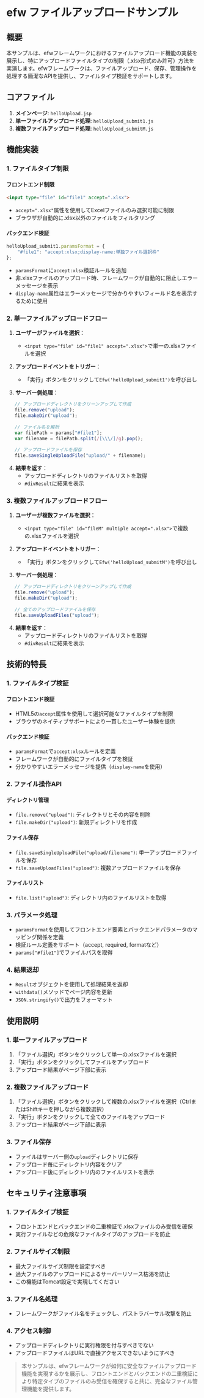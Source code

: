 # efw ファイルアップロードサンプル

## 概要

本サンプルは、efwフレームワークにおけるファイルアップロード機能の実装を展示し、特にアップロードファイルタイプの制限（.xlsx形式のみ許可）方法を実演します。efwフレームワークは、ファイルアップロード、保存、管理操作を処理する簡潔なAPIを提供し、ファイルタイプ検証をサポートします。

## コアファイル

1. **メインページ**: `helloUpload.jsp`
2. **単一ファイルアップロード処理**: `helloUpload_submit1.js`
3. **複数ファイルアップロード処理**: `helloUpload_submitM.js`

## 機能実装

### 1. ファイルタイプ制限

#### フロントエンド制限

```html
<input type="file" id="file1" accept=".xlsx">
```

- `accept=".xlsx"`属性を使用してExcelファイルのみ選択可能に制限
- ブラウザが自動的に.xlsx以外のファイルをフィルタリング

#### バックエンド検証

```javascript
helloUpload_submit1.paramsFormat = {
    "#file1": "accept:xlsx;display-name:単独ファイル選択枠"
};
```

- `paramsFormat`に`accept:xlsx`検証ルールを追加
- 非.xlsxファイルのアップロード時、フレームワークが自動的に阻止しエラーメッセージを表示
- `display-name`属性はエラーメッセージで分かりやすいフィールド名を表示するために使用

### 2. 単一ファイルアップロードフロー

1. **ユーザーがファイルを選択**：
   - `<input type="file" id="file1" accept=".xlsx">`で単一の.xlsxファイルを選択

2. **アップロードイベントをトリガー**：
   - 「実行」ボタンをクリックして`Efw('helloUpload_submit1')`を呼び出し

3. **サーバー側処理**：

```javascript
   // アップロードディレクトリをクリーンアップして作成
   file.remove("upload");
   file.makeDir("upload");
   
   // ファイル名を解析
   var filePath = params["#file1"];
   var filename = filePath.split(/[\\\/]/g).pop();
   
   // アップロードファイルを保存
   file.saveSingleUploadFile("upload/" + filename);
```

4. **結果を返す**：
   - アップロードディレクトリのファイルリストを取得
   - `#divResult`に結果を表示

### 3. 複数ファイルアップロードフロー

1. **ユーザーが複数ファイルを選択**：
   - `<input type="file" id="fileM" multiple accept=".xlsx">`で複数の.xlsxファイルを選択

2. **アップロードイベントをトリガー**：
   - 「実行」ボタンをクリックして`Efw('helloUpload_submitM')`を呼び出し

3. **サーバー側処理**：

```javascript
   // アップロードディレクトリをクリーンアップして作成
   file.remove("upload");
   file.makeDir("upload");
   
   // 全てのアップロードファイルを保存
   file.saveUploadFiles("upload");
```

4. **結果を返す**：
   - アップロードディレクトリのファイルリストを取得
   - `#divResult`に結果を表示

## 技術的特長

### 1. ファイルタイプ検証

#### フロントエンド検証
- HTML5の`accept`属性を使用して選択可能なファイルタイプを制限
- ブラウザのネイティブサポートにより一貫したユーザー体験を提供

#### バックエンド検証
- `paramsFormat`で`accept:xlsx`ルールを定義
- フレームワークが自動的にファイルタイプを検証
- 分かりやすいエラーメッセージを提供（`display-name`を使用）

### 2. ファイル操作API

#### ディレクトリ管理
- `file.remove("upload")`: ディレクトリとその内容を削除
- `file.makeDir("upload")`: 新規ディレクトリを作成

#### ファイル保存
- `file.saveSingleUploadFile("upload/filename")`: 単一アップロードファイルを保存
- `file.saveUploadFiles("upload")`: 複数アップロードファイルを保存

#### ファイルリスト
- `file.list("upload")`: ディレクトリ内のファイルリストを取得

### 3. パラメータ処理
- `paramsFormat`を使用してフロントエンド要素とバックエンドパラメータのマッピング関係を定義
- 検証ルール定義をサポート（accept, required, formatなど）
- `params["#file1"]`でファイルパスを取得

### 4. 結果返却
- `Result`オブジェクトを使用して処理結果を返却
- `withdata()`メソッドでページ内容を更新
- `JSON.stringify()`で出力をフォーマット

## 使用説明

### 1. 単一ファイルアップロード
1. 「ファイル選択」ボタンをクリックして単一の.xlsxファイルを選択
2. 「実行」ボタンをクリックしてファイルをアップロード
3. アップロード結果がページ下部に表示

### 2. 複数ファイルアップロード
1. 「ファイル選択」ボタンをクリックして複数の.xlsxファイルを選択（CtrlまたはShiftキーを押しながら複数選択）
2. 「実行」ボタンをクリックして全てのファイルをアップロード
3. アップロード結果がページ下部に表示

### 3. ファイル保存
- ファイルはサーバー側の`upload`ディレクトリに保存
- アップロード毎にディレクトリ内容をクリア
- アップロード後にディレクトリ内のファイルリストを表示

## セキュリティ注意事項

### 1. ファイルタイプ検証
- フロントエンドとバックエンドの二重検証で.xlsxファイルのみ受信を確保
- 実行ファイルなどの危険なファイルタイプのアップロードを防止

### 2. ファイルサイズ制限
- 最大ファイルサイズ制限を設定すべき
- 過大ファイルのアップロードによるサーバーリソース枯渇を防止
- この機能はTomcat設定で実現してください

### 3. ファイル名処理
- フレームワークがファイル名をチェックし、パストラバーサル攻撃を防止

### 4. アクセス制御
- アップロードディレクトリに実行権限を付与すべきでない
- アップロードファイルはURLで直接アクセスできないようにすべき

> 本サンプルは、efwフレームワークが如何に安全なファイルアップロード機能を実現するかを展示し、フロントエンドとバックエンドの二重検証により特定タイプのファイルのみ受信を確保すると共に、完全なファイル管理機能を提供します。
